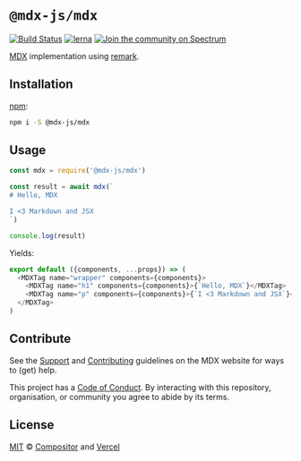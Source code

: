 # `@mdx-js/mdx`

[![Build Status][build-badge]][build]
[![lerna][lerna-badge]][lerna]
[![Join the community on Spectrum][spectrum-badge]][spectrum]

[MDX][] implementation using [remark][].

## Installation

[npm][]:

```sh
npm i -S @mdx-js/mdx
```

## Usage

```js
const mdx = require('@mdx-js/mdx')

const result = await mdx(`
# Hello, MDX

I <3 Markdown and JSX
`)

console.log(result)
```

Yields:

```js
export default ({components, ...props}) => (
  <MDXTag name="wrapper" components={components}>
    <MDXTag name="h1" components={components}>{`Hello, MDX`}</MDXTag>
    <MDXTag name="p" components={components}>{`I <3 Markdown and JSX`}</MDXTag>
  </MDXTag>
)
```

## Contribute

See the [Support][] and [Contributing][] guidelines on the MDX website for ways
to (get) help.

This project has a [Code of Conduct][coc].
By interacting with this repository, organisation, or community you agree to
abide by its terms.

## License

[MIT][] © [Compositor][] and [Vercel][]

[build]: https://travis-ci.com/mdx-js/mdx
[build-badge]: https://travis-ci.com/mdx-js/mdx.svg?branch=master
[lerna]: https://lernajs.io/
[lerna-badge]: https://img.shields.io/badge/maintained%20with-lerna-cc00ff.svg
[spectrum]: https://spectrum.chat/mdx
[spectrum-badge]: https://withspectrum.github.io/badge/badge.svg
[contributing]: https://mdxjs.com/contributing
[support]: https://mdxjs.com/support
[coc]: https://github.com/mdx-js/.github/blob/master/code-of-conduct.md
[mit]: license
[remark]: https://github.com/remarkjs/remark
[compositor]: https://compositor.io
[vercel]: https://vercel.com
[mdx]: https://github.com/mdx-js/mdx
[npm]: https://docs.npmjs.com/cli/install
